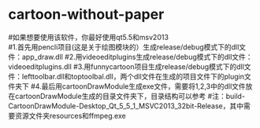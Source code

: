 # cartoon-without-paper
#如果想要使用该软件，你最好使用qt5.5和msv2013  
#1.首先用pencli项目(这是关于绘图模块的）生成release/debug模式下的dll文件：app_draw.dll
#2.用videoeditplugins生成release/debug模式下的dll文件：videoeditplugins.dll
#3.用funnycartoon项目生成release/debug模式下的dll文件：lefttoolbar.dll和toptoolbal.dll，两个dll文件在生成的项目文件下的plugin文件夹下
#4.最后用cartoonDrawModule生成exe文件，需要将1,2,3中的dll文件放在cartoonDrawModule生成的目录文件夹下，目录结构可以参考
#注：build-CartoonDrawModule-Desktop_Qt_5_5_1_MSVC2013_32bit-Release，其中需要资源文件夹resources和ffmpeg.exe

